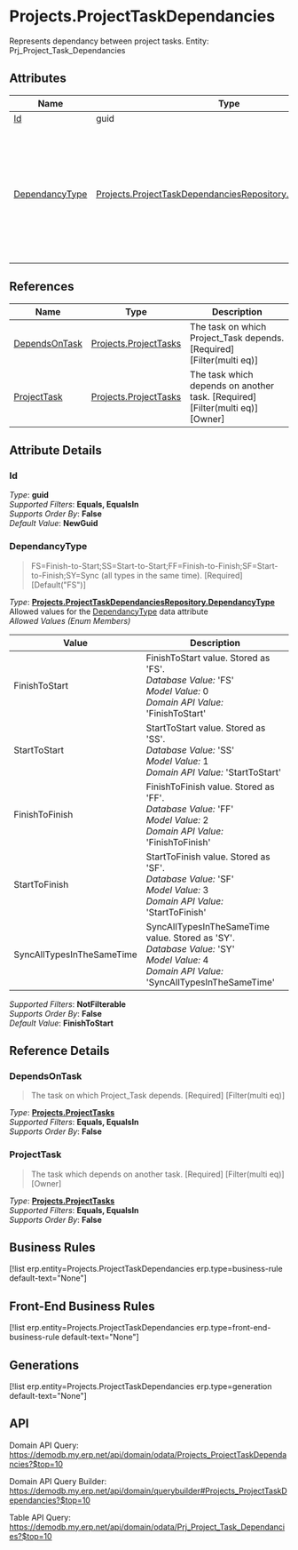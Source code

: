 # Projects.ProjectTaskDependancies

Represents dependancy between project tasks. Entity: Prj_Project_Task_Dependancies

## Attributes

| Name | Type | Description |
| ---- | ---- | --- |
| [Id](Projects.ProjectTaskDependancies.md#Id) | guid |  
| [DependancyType](Projects.ProjectTaskDependancies.md#DependancyType) | [Projects.ProjectTaskDependanciesRepository.DependancyType](Projects.ProjectTaskDependancies.md#DependancyType) | FS=Finish-to-Start;SS=Start-to-Start;FF=Finish-to-Finish;SF=Start-to-Finish;SY=Sync (all types in the same time). [Required] [Default("FS")] 

## References

| Name | Type | Description |
| ---- | ---- | --- |
| [DependsOnTask](Projects.ProjectTaskDependancies.md#DependsOnTask) | [Projects.ProjectTasks](Projects.ProjectTasks.md) | The task on which Project_Task depends. [Required] [Filter(multi eq)] |
| [ProjectTask](Projects.ProjectTaskDependancies.md#ProjectTask) | [Projects.ProjectTasks](Projects.ProjectTasks.md) | The task which depends on another task. [Required] [Filter(multi eq)] [Owner] |


## Attribute Details

### Id

_Type_: **guid**  
_Supported Filters_: **Equals, EqualsIn**  
_Supports Order By_: **False**  
_Default Value_: **NewGuid**  

### DependancyType

> FS=Finish-to-Start;SS=Start-to-Start;FF=Finish-to-Finish;SF=Start-to-Finish;SY=Sync (all types in the same time). [Required] [Default("FS")]

_Type_: **[Projects.ProjectTaskDependanciesRepository.DependancyType](Projects.ProjectTaskDependancies.md#DependancyType)**  
Allowed values for the [DependancyType](Projects.ProjectTaskDependancies.md#DependancyType) data attribute  
_Allowed Values (Enum Members)_  

| Value | Description |
| ---- | --- |
| FinishToStart | FinishToStart value. Stored as 'FS'. <br /> _Database Value:_ 'FS' <br /> _Model Value:_ 0 <br /> _Domain API Value:_ 'FinishToStart' |
| StartToStart | StartToStart value. Stored as 'SS'. <br /> _Database Value:_ 'SS' <br /> _Model Value:_ 1 <br /> _Domain API Value:_ 'StartToStart' |
| FinishToFinish | FinishToFinish value. Stored as 'FF'. <br /> _Database Value:_ 'FF' <br /> _Model Value:_ 2 <br /> _Domain API Value:_ 'FinishToFinish' |
| StartToFinish | StartToFinish value. Stored as 'SF'. <br /> _Database Value:_ 'SF' <br /> _Model Value:_ 3 <br /> _Domain API Value:_ 'StartToFinish' |
| SyncAllTypesInTheSameTime | SyncAllTypesInTheSameTime value. Stored as 'SY'. <br /> _Database Value:_ 'SY' <br /> _Model Value:_ 4 <br /> _Domain API Value:_ 'SyncAllTypesInTheSameTime' |

_Supported Filters_: **NotFilterable**  
_Supports Order By_: **False**  
_Default Value_: **FinishToStart**  


## Reference Details

### DependsOnTask

> The task on which Project_Task depends. [Required] [Filter(multi eq)]

_Type_: **[Projects.ProjectTasks](Projects.ProjectTasks.md)**  
_Supported Filters_: **Equals, EqualsIn**  
_Supports Order By_: **False**  

### ProjectTask

> The task which depends on another task. [Required] [Filter(multi eq)] [Owner]

_Type_: **[Projects.ProjectTasks](Projects.ProjectTasks.md)**  
_Supported Filters_: **Equals, EqualsIn**  
_Supports Order By_: **False**  



## Business Rules

[!list erp.entity=Projects.ProjectTaskDependancies erp.type=business-rule default-text="None"]

## Front-End Business Rules

[!list erp.entity=Projects.ProjectTaskDependancies erp.type=front-end-business-rule default-text="None"]

## Generations

[!list erp.entity=Projects.ProjectTaskDependancies erp.type=generation default-text="None"]

## API

Domain API Query:
<https://demodb.my.erp.net/api/domain/odata/Projects_ProjectTaskDependancies?$top=10>

Domain API Query Builder:
<https://demodb.my.erp.net/api/domain/querybuilder#Projects_ProjectTaskDependancies?$top=10>

Table API Query:
<https://demodb.my.erp.net/api/domain/odata/Prj_Project_Task_Dependancies?$top=10>

